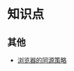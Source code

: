 # 知识点

## 其他

- [浏览器的同源策略](https://developer.mozilla.org/zh-CN/docs/Web/Security/Same-origin_policy)